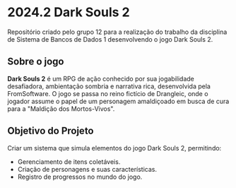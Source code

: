 # 2024.2 Dark Souls 2
Repositório criado pelo grupo 12 para a realização do trabalho da disciplina de Sistema de Bancos de Dados 1 desenvolvendo o jogo Dark Souls 2.
## Sobre o jogo
**Dark Souls 2** é um RPG de ação conhecido por sua jogabilidade desafiadora, ambientação sombria e narrativa rica, desenvolvida pela FromSoftware. O jogo se passa no reino fictício de Drangleic, onde o jogador assume o papel de um personagem amaldiçoado em busca de cura para a "Maldição dos Mortos-Vivos". 
## Objetivo do Projeto  
Criar um sistema que simula elementos do jogo Dark Souls 2, permitindo:  
- Gerenciamento de itens coletáveis.  
- Criação de personagens e suas características.  
- Registro de progressos no mundo do jogo.  

